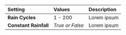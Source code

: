 | Setting               | Values          | Description |
| :-------------------- | :-------------- | :---------- |
| **Rain Cycles**       | 1 - 200         | Lorem ipsum |
| **Constant Rainfall** | *True or False* | Lorem ipsum |
